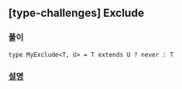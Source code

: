 ## [type-challenges] Exclude

### 풀이

```
type MyExclude<T, U> = T extends U ? never : T

```

### [설명](https://pottatt0.tistory.com/entry/type-challenges-Exclude)
